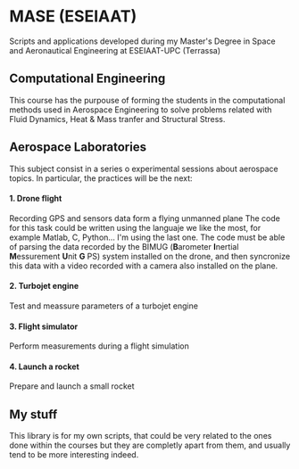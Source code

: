 # MASE (ESEIAAT)
Scripts and applications developed during my Master's Degree in Space and Aeronautical Engineering at ESEIAAT-UPC (Terrassa)

## Computational Engineering
This course has the purpouse of forming the students in the computational methods used in Aerospace Engineering to solve problems
related with Fluid Dynamics, Heat & Mass tranfer and Structural Stress.

## Aerospace Laboratories
This subject consist in a series o experimental sessions about aerospace topics. In particular, the practices will be the next:

#### 1. Drone flight
Recording GPS and sensors data form a flying unmanned plane
The code for this task could be written using the languaje we like the most, for example Matlab, C, Python... I'm using the
last one. The code must be able of parsing the data recorded by the BIMUG (**B**arometer **I**nertial **M**essurement **U**nit **G** PS)
system installed on the drone, and then syncronize this data with a video recorded with a camera also installed on the plane.

#### 2. Turbojet engine
Test and meassure parameters of a turbojet engine
#### 3. Flight simulator
Perform measurements during a flight simulation
#### 4. Launch a rocket
Prepare and launch a small rocket

## My stuff
This library is for my own scripts, that could be very related to
the ones done within the courses but they are completly apart from them, and usually tend to be more interesting indeed.
